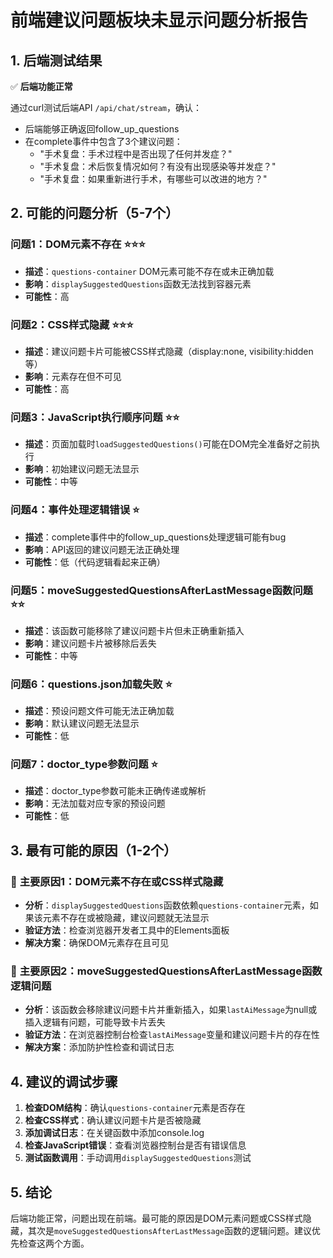 # 前端建议问题板块未显示问题分析报告

## 1. 后端测试结果

✅ **后端功能正常**

通过curl测试后端API `/api/chat/stream`，确认：
- 后端能够正确返回follow_up_questions
- 在complete事件中包含了3个建议问题：
  - "手术复盘：手术过程中是否出现了任何并发症？"
  - "手术复盘：术后恢复情况如何？有没有出现感染等并发症？"
  - "手术复盘：如果重新进行手术，有哪些可以改进的地方？"

## 2. 可能的问题分析（5-7个）

### 问题1：DOM元素不存在 ⭐⭐⭐
- **描述**：`questions-container` DOM元素可能不存在或未正确加载
- **影响**：`displaySuggestedQuestions`函数无法找到容器元素
- **可能性**：高

### 问题2：CSS样式隐藏 ⭐⭐⭐
- **描述**：建议问题卡片可能被CSS样式隐藏（display:none, visibility:hidden等）
- **影响**：元素存在但不可见
- **可能性**：高

### 问题3：JavaScript执行顺序问题 ⭐⭐
- **描述**：页面加载时`loadSuggestedQuestions()`可能在DOM完全准备好之前执行
- **影响**：初始建议问题无法显示
- **可能性**：中等

### 问题4：事件处理逻辑错误 ⭐
- **描述**：complete事件中的follow_up_questions处理逻辑可能有bug
- **影响**：API返回的建议问题无法正确处理
- **可能性**：低（代码逻辑看起来正确）

### 问题5：moveSuggestedQuestionsAfterLastMessage函数问题 ⭐⭐
- **描述**：该函数可能移除了建议问题卡片但未正确重新插入
- **影响**：建议问题卡片被移除后丢失
- **可能性**：中等

### 问题6：questions.json加载失败 ⭐
- **描述**：预设问题文件可能无法正确加载
- **影响**：默认建议问题无法显示
- **可能性**：低

### 问题7：doctor_type参数问题 ⭐
- **描述**：doctor_type参数可能未正确传递或解析
- **影响**：无法加载对应专家的预设问题
- **可能性**：低

## 3. 最有可能的原因（1-2个）

### 🎯 **主要原因1：DOM元素不存在或CSS样式隐藏**
- **分析**：`displaySuggestedQuestions`函数依赖`questions-container`元素，如果该元素不存在或被隐藏，建议问题就无法显示
- **验证方法**：检查浏览器开发者工具中的Elements面板
- **解决方案**：确保DOM元素存在且可见

### 🎯 **主要原因2：moveSuggestedQuestionsAfterLastMessage函数逻辑问题**
- **分析**：该函数会移除建议问题卡片并重新插入，如果`lastAiMessage`为null或插入逻辑有问题，可能导致卡片丢失
- **验证方法**：在浏览器控制台检查`lastAiMessage`变量和建议问题卡片的存在性
- **解决方案**：添加防护性检查和调试日志

## 4. 建议的调试步骤

1. **检查DOM结构**：确认`questions-container`元素是否存在
2. **检查CSS样式**：确认建议问题卡片是否被隐藏
3. **添加调试日志**：在关键函数中添加console.log
4. **检查JavaScript错误**：查看浏览器控制台是否有错误信息
5. **测试函数调用**：手动调用`displaySuggestedQuestions`测试

## 5. 结论

后端功能正常，问题出现在前端。最可能的原因是DOM元素问题或CSS样式隐藏，其次是`moveSuggestedQuestionsAfterLastMessage`函数的逻辑问题。建议优先检查这两个方面。